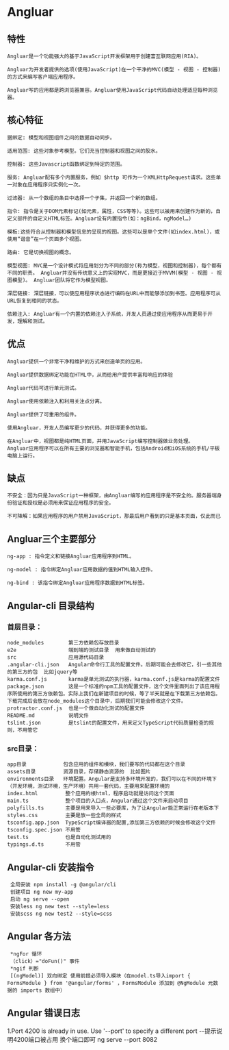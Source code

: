 # Angluar

## 特性
   
    Angluar是一个功能强大的基于JavaScript开发框架用于创建富互联网应用(RIA)。

    Angluar为开发者提供的选项(使用JavaScript)在一个干净的MVC(模型 - 视图 - 控制器)的方式来编写客户端应用程序。

    Angluar写的应用都是跨浏览器兼容。Angluar使用JavaScript代码自动处理适应每种浏览器。

## 核心特征
   
    据绑定: 模型和视图组件之间的数据自动同步。

	适用范围: 这些对象参考模型。它们充当控制器和视图之间的胶水。

	控制器: 这些Javascript函数绑定到特定的范围。

	服务: Angluar配有多个内置服务，例如 $http 可作为一个XMLHttpRequest请求。这些单一对象在应用程序只实例化一次。

	过滤器: 从一个数组的条目中选择一个子集，并返回一个新的数组。

	指令: 指令是关于DOM元素标记(如元素，属性，CSS等等)。这些可以被用来创建作为新的，自定义部件的自定义HTML标签。Angluar设有内置指令(如：ngBind，ngModel…)

	模板:这些符合从控制器和模型信息的呈现的视图。这些可以是单个文件(如index.html)，或使用“谐音”在一个页面多个视图。

	路由: 它是切换视图的概念。

	模型视图: MVC是一个设计模式将应用划分为不同的部分(称为模型，视图和控制器)，每个都有不同的职责。 Angluar并没有传统意义上的实现MVC，而是更接近于MVVM(模型 - 视图 - 视图模型)。 Angluar团队将它作为模型视图。

	深层链接: 深层链接，可以使应用程序状态进行编码在URL中而能够添加到书签。应用程序可从URL恢复到相同的状态。

	依赖注入: Angluar有一个内置的依赖注入子系统，开发人员通过使应用程序从而更易于开发，理解和测试。


## 优点

	Angluar提供一个非常干净和维护的方式来创造单页的应用。

	Angluar提供数据绑定功能在HTML中，从而给用户提供丰富和响应的体验

	Angluar代码可进行单元测试。

	Angluar使用依赖注入和利用关注点分离。

	Angluar提供了可重用的组件。

	使用Angluar，开发人员编写更少的代码，并获得更多的功能。

	在Angluar中，视图都是纯HTML页面，并用JavaScript编写控制器做业务处理。 
	Angluar应用程序可以在所有主要的浏览器和智能手机，包括Android和iOS系统的手机/平板电脑上运行。

## 缺点

	不安全：因为只是JavaScript一种框架，由Angluar编写的应用程序是不安全的。服务器端身份验证和授权是必须用来保证应用程序的安全。

	不可降解：如果应用程序的用户禁用JavaScript，那最后用户看到的只是基本页面，仅此而已

## Angluar三个主要部分

	ng-app : 指令定义和链接Angluar应用程序到HTML。

	ng-model : 指令绑定Angluar应用数据的值到HTML输入控件。

	ng-bind : 该指令绑定Angluar应用程序数据到HTML标签。



## Angular-cli 目录结构

 ### 首层目录：

	node_modules        第三方依赖包存放目录
	e2e                 端到端的测试目录  用来做自动测试的
	src                 应用源代码目录 
	.angular-cli.json   Angular命令行工具的配置文件。后期可能会去修改它，引一些其他的第三方的包  比如jquery等
	karma.conf.js       karma是单元测试的执行器，karma.conf.js是karma的配置文件
	package.json        这是一个标准的npm工具的配置文件，这个文件里面列出了该应用程序所使用的第三方依赖包。实际上我们在新建项目的时候，等了半天就是在下载第三方依赖包。下载完成后会放在node_modules这个目录中，后期我们可能会修改这个文件。
	protractor.conf.js  也是一个做自动化测试的配置文件
	README.md           说明文件
	tslint.json         是tslint的配置文件，用来定义TypeScript代码质量检查的规则，不用管它

 ### src目录：

	app目录            包含应用的组件和模块，我们要写的代码都在这个目录
	assets目录         资源目录，存储静态资源的  比如图片
	environments目录   环境配置。Angular是支持多环境开发的，我们可以在不同的环境下（开发环境，测试环境，生产环境）共用一套代码，主要用来配置环境的
	index.html         整个应用的根html，程序启动就是访问这个页面
	main.ts            整个项目的入口点，Angular通过这个文件来启动项目
	polyfills.ts       主要是用来导入一些必要库，为了让Angular能正常运行在老版本下
	styles.css         主要是放一些全局的样式
	tsconfig.app.json  TypeScript编译器的配置,添加第三方依赖的时候会修改这个文件
	tsconfig.spec.json 不用管
	test.ts            也是自动化测试用的
	typings.d.ts       不用管

 
## Angular-cli 安装指令

     全局安装 npm install -g @angular/cli
     创建项目 ng new my-app
     启动 ng serve --open
	 安装less ng new test --style=less
	 安装scss ng new test2 --style=scss
	 
## Angular 各方法
     *ngFor 循环
	 （click）="doFun()" 事件
	 *ngif 判断
	 [(ngModel)] 双向绑定 使用前提必须导入模块（在model.ts导入import { FormsModule } from '@angular/forms' ，FormsModule 添加到 @NgModule 元数据的 imports 数组中）
	 
## Angular 错误日志
   1.Port 4200 is already in use. Use '--port' to specify a different port   --提示说明4200端口被占用 换个端口即可   ng serve --port 8082


	 
	 